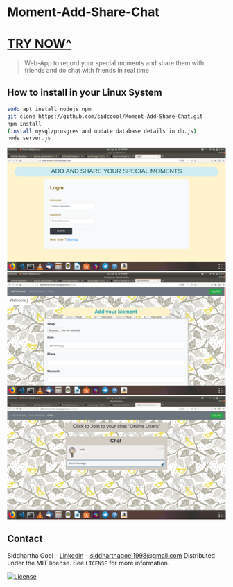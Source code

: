 # Moment-Add-Share-Chat 
# [TRY NOW^](addmoments.herokuapp.com)

> Web-App to record your special moments and share them with friends and do chat with friends in real time
## How to install in your Linux System
```bash
sudo apt install nodejs npm
git clone https://github.com/sidcoool/Moment-Add-Share-Chat.git
npm install
(install mysql/prosgres and update database details in db.js)
node server.js
```
![Screen](Screens/screen1.png)
![Screen](Screens/screen2.png)
![Screen](Screens/screen3.png)

## Contact

Siddhartha Goel - [Linkedin](linkedin.com/in/siddhartha-goel-b2098117a) – siddharthagoel1998@gmail.com
Distributed under the MIT license. See ``LICENSE`` for more information.

[![License][license-image]][license-url]

[license-image]:https://img.shields.io/badge/license-MIT-blue.svg

[license-url]:https://raw.githubusercontent.com/clamytoe/pyTrack/master/LICENSE
